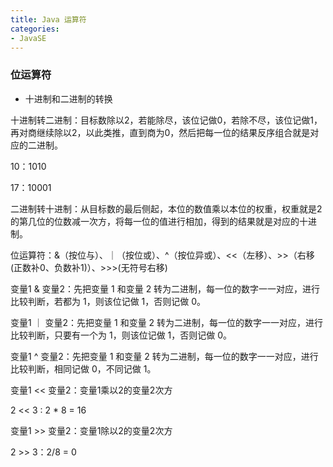 ```yaml
---
title: Java 运算符
categories:
- JavaSE
---
```


### 位运算符

- 十进制和二进制的转换

十进制转二进制：目标数除以2，若能除尽，该位记做0，若除不尽，该位记做1，再对商继续除以2，以此类推，直到商为0，然后把每一位的结果反序组合就是对应的二进制。

10：1010

17：10001

二进制转十进制：从目标数的最后侧起，本位的数值乘以本位的权重，权重就是2的第几位的位数减一次方，将每一位的值进行相加，得到的结果就是对应的十进制。

位运算符：&（按位与）、｜（按位或）、^（按位异或）、<<（左移）、>>（右移(正数补0、负数补1)）、>>>(无符号右移)

变量1 & 变量2：先把变量 1 和变量 2 转为二进制，每一位的数字一一对应，进行比较判断，若都为 1，则该位记做 1，否则记做 0。

变量1 ｜ 变量2：先把变量 1 和变量 2 转为二进制，每一位的数字一一对应，进行比较判断，只要有一个为 1，则该位记做 1，否则记做 0。

变量1 ^ 变量2：先把变量 1 和变量 2 转为二进制，每一位的数字一一对应，进行比较判断，相同记做 0，不同记做 1。

变量1 << 变量2：变量1乘以2的变量2次方

2 << 3 : 2 * 8 = 16

变量1 >> 变量2：变量1除以2的变量2次方

2 >> 3：2/8 = 0





